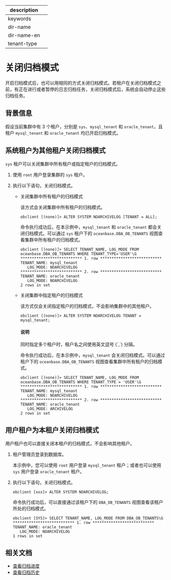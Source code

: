 |description||
|---|---|
|keywords||
|dir-name||
|dir-name-en||
|tenant-type||

# 关闭归档模式

开启归档模式后，也可以用相同的方式关闭归档模式。若租户在关闭归档模式之前，有正在进行或者暂停的日志归档任务，关闭归档模式后，系统会自动停止这些归档任务。

## 背景信息

假设当前集群中有 3 个租户，分别是 `sys`、`mysql_tenant` 和 `oracle_tenant`，且租户 `mysql_tenant` 和 `oracle_tenant` 均已开启归档模式。

## 系统租户为其他租户关闭归档模式

`sys` 租户可以关闭集群中所有租户或指定租户的归档模式。

1. 使用 `root` 用户登录集群的 `sys` 租户。

2. 执行以下语句，关闭归档模式。

   * 关闭集群中所有租户的归档模式

     该方式会关闭集群中所有租户的归档模式。

     ```shell
     obclient [(none)]> ALTER SYSTEM NOARCHIVELOG [TENANT = ALL];
     ```

     命令执行成功后，在本示例中，`mysql_tenant` 和 `oracle_tenant` 都会关闭归档模式。可以通过 `sys` 租户下的 `oceanbase.DBA_OB_TENANTS` 视图查看集群中所有租户的归档模式。

     ```shell
     obclient [(none)]> SELECT TENANT_NAME, LOG_MODE FROM oceanbase.DBA_OB_TENANTS WHERE TENANT_TYPE='USER'\G
     *************************** 1. row ***************************
     TENANT_NAME: mysql_tenant
        LOG_MODE: NOARCHIVELOG
     *************************** 2. row ***************************
     TENANT_NAME: oracle_tenant
        LOG_MODE: NOARCHIVELOG
     2 rows in set
     ```

   * 关闭集群中指定租户的归档模式

     该方式仅会关闭指定租户的归档模式，不会影响集群中的其他租户。

     ```shell
     obclient [(none)]> ALTER SYSTEM NOARCHIVELOG TENANT = mysql_tenant;
     ```

     <main id="notice" type='explain'>
     <h4>说明</h4>
     <p>同时指定多个租户时，租户名之间使用英文逗号 (`,`) 分隔。</p>
     </main>

     命令执行成功后，在本示例中，`mysql_tenant` 会关闭归档模式。可以通过租户下的 `oceanbase.DBA_OB_TENANTS` 视图查看集群中所有租户的归档模式。

     ```shell
     obclient [(none)]> SELECT TENANT_NAME, LOG_MODE FROM oceanbase.DBA_OB_TENANTS WHERE TENANT_TYPE = 'USER'\G
     *************************** 1. row ***************************
     TENANT_NAME: mysql_tenant
        LOG_MODE: NOARCHIVELOG
     *************************** 2. row ***************************
     TENANT_NAME: oracle_tenant
        LOG_MODE: ARCHIVELOG
     2 rows in set
     ```

## 用户租户为本租户关闭归档模式

用户租户也可以直接关闭本租户的归档模式，不会影响其他租户。

1. 租户管理员登录到数据库。

   本示例中，您可以使用 `root` 用户登录 `mysql_tenant` 租户；或者也可以使用 `sys` 用户登录 `oracle_tenant` 租户。

2. 执行以下语句，关闭归档模式。

    ```shell
    obclient [xxx]> ALTER SYSTEM NOARCHIVELOG;
    ```

   命令执行成功后，可以直接通过该租户下的 `DBA_OB_TENANTS` 视图查看该租户所处的归档模式。

   ```shell
   obclient [SYS]> SELECT TENANT_NAME, LOG_MODE FROM DBA_OB_TENANTS\G
   *************************** 1. row ***************************
   TENANT_NAME: oracle_tenant
      LOG_MODE: NOARCHIVELOG
   1 rows in set
   ```

## 相关文档

* [查看归档进度](../300.log-archive/600.view-log-archive-progress.md)
* [查看归档历史](../300.log-archive/700.view-log-archive-history.md)
